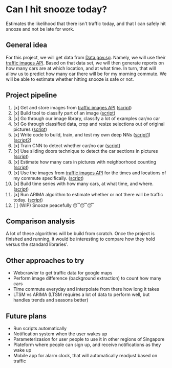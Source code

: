# Can I hit snooze today?
Estimates the likelihood that there isn't traffic today, and that I can safely hit snooze and not be late for work.

## General idea
For this project, we will get data from [Data.gov.sg](https://data.gov.sg/developer). Namely, we will use their [traffic images API](https://data.gov.sg/dataset/traffic-images). Based on that data set, we will then generate reports on how many cars are at which location, and at what time. In turn, that will allow us to predict how many car there will be for my morning commute. We will be able to estimate whether hitting snooze is safe or not.

## Project pipeline

1. [x] Get and store images from [traffic images API](https://data.gov.sg/dataset/traffic-images) ([script](scripts/get_images.py))
2. [x] Build tool to classify part of an image ([script](scripts/make_selections.py))
3. [x] Go through our image library, classify a lot of examples car/no car
4. [x] Go through classified data, crop and resize selections out of original pictures ([script](scripts/crop_selections.py))
5. [x] Write code to build, train, and test my own deep NNs ([script1](scripts/nn.py)) ([script2](scripts/deep_nn_step_by_step.py))
6. [x] Train CNN to detect whether car/no car ([script](scripts/car_detection.py))
7. [x] Use sliding doors technique to detect the car sections in pictures ([script](scripts/sliding_doors.py))
8. [x] Estimate how many cars in pictures with neighborhood counting ([script](scripts/count_clusters.py))
9. [x] Use the images from [traffic images API](https://data.gov.sg/dataset/traffic-images) for the times and locations of my commute specifically. ([script](scripts/location_time_series.py))
10. [x] Build time series with how many cars, at what time, and where. ([script](scripts/location_time_series.py))
11. [x] Run ARIMA algorithm to estimate whether or not there will be traffic today. ([script](scripts/time_series_prediction.py))
12. [ ] (WIP) Snooze peacefully 😴😴😴

## Comparison analysis
A lot of these algorithms will be build from scratch. Once the project is finished and running, it would be interesting to compare how they hold versus the standard libraries'.


## Other approaches to try
* Webcrawler to get traffic data for google maps
* Perform image difference (background extraction) to count how many cars
* Time commute everyday and interpolate from there how long it takes
* LTSM vs ARIMA (LTSM requires a lot of data to perform well, but handles trends and seasons better)

## Future plans
* Run scripts automatically
* Notification system when the user wakes up
* Parameterizasion for user people to use it in other regions of Singapore
* Plateform where people can sign up, and receive notifications as they wake up
* Mobile app for alarm clock, that will automatically readjust based on traffic
